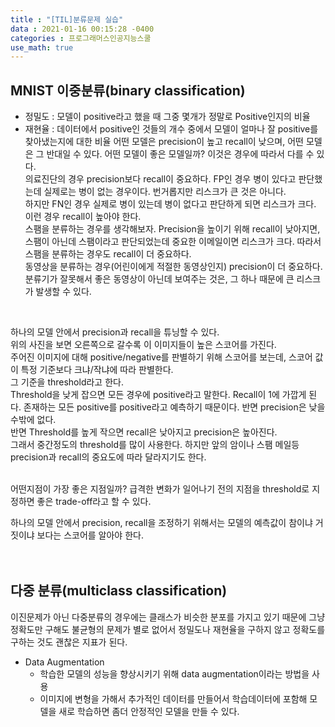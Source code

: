 ```yaml
---
title : "[TIL]분류문제 실습"
data : 2021-01-16 00:15:28 -0400
categories : 프로그래머스인공지능스쿨
use_math: true
---
```

## MNIST 이중분류(binary classification)
- 정밀도 : 모델이 positive라고 했을 때 그중 몇개가 정말로 Positive인지의 비율
- 재현율 : 데이터에서 positive인 것들의 개수 중에서 모델이 얼마나 잘 positive를 찾아냈는지에 대한 비율
어떤 모델은 precision이 높고 recall이 낮으며, 어떤 모델은 그 반대일 수 있다. 어떤 모델이 좋은 모델일까? 이것은 경우에 따라서 다를 수 있다.  
의료진단의 경우 precision보다 recall이 중요하다. FP인 경우 병이 있다고 판단했는데 실제로는 병이 없는 경우이다. 번거롭지만 리스크가 큰 것은 아니다.  
하지만 FN인 경우 실제로 병이 있는데 병이 없다고 판단하게 되면 리스크가 크다. 이런 경우 recall이 높아야 한다.  
스팸을 분류하는 경우를 생각해보자. Precision을 높이기 위해 recall이 낮아지면, 스팸이 아닌데 스팸이라고 판단되었는데 중요한 이메일이면 리스크가 크다. 따라서 스팸을 분류하는 경우도 recall이 더 중요하다.  
동영상을 분류하는 경우(어린이에게 적절한 동영상인지) precision이 더 중요하다. 분류기가 잘못해서 좋은 동영상이 아닌데 보여주는 것은, 그 하나 때문에 큰 리스크가 발생할 수 있다.  
<br>

하나의 모델 안에서 precision과 recall을 튜닝할 수 있다.  
위의 사진을 보면 오른쪽으로 갈수록 이 이미지들이 높은 스코어를 가진다.  
주어진 이미지에 대해 positive/negative를 판별하기 위해 스코어를 보는데, 스코어 값이 특정 기준보다 크냐/작냐에 따라 판별한다.  
그 기준을 threshold라고 한다.  
Threshold을 낮게 잡으면 모든 경우에 positive라고 말한다. Recall이 1에 가깝게 된다. 존재하는 모든 positive를 positive라고 예측하기 때문이다. 반면 precision은 낮을 수밖에 없다.   
반면 Threshold를 높게 작으면 recall은 낮아지고 precision은 높아진다.  
그래서 중간정도의 threshold를 많이 사용한다. 하지만 앞의 암이나 스팸 메일등 precision과 recall의 중요도에 따라 달라지기도 한다.  
<br>

어떤지점이 가장 좋은 지점일까? 급격한 변화가 일어나기 전의 지점을 threshold로 지정하면 좋은 trade-off라고 할 수 있다.
<br>

하나의 모델 안에서 precision, recall을 조정하기 위해서는 모델의 예측값이 참이냐 거짓이냐 보다는 스코어를 알아야 한다.  
<br>
<br>

## 다중 분류(multiclass classification)
이진문제가 아닌 다중분류의 경우에는 클래스가 비슷한 분포를 가지고 있기 때문에 그냥 정확도만 구해도 불균형의 문제가 별로 없어서 정밀도나 재현율을 구하지 않고 정확도를 구하는 것도 괜찮은 지표가 된다.  
- Data Augmentation
    - 학습한 모델의 성능을 향상시키기 위해 data augmentation이라는 방법을 사용
    - 이미지에 변형을 가해서 추가적인 데이터를 만들어서 학습데이터에 포함해 모델을 새로 학습하면 좀더 안정적인 모델을 만들 수 있다.


